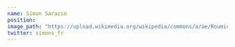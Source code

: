 ```yaml
---
name: Simon Sarazin
position: 
image_path: "https://upload.wikimedia.org/wikipedia/commons/a/ae/Roumics_2014_Lille_Simon_Sarazin_3.JPG"
twitter: simons_fr
---
```

